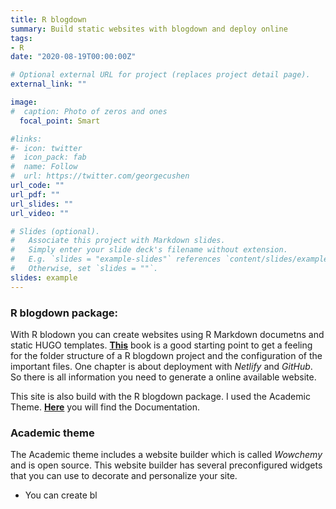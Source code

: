 ```yaml
---
title: R blogdown
summary: Build static websites with blogdown and deploy online
tags:
- R
date: "2020-08-19T00:00:00Z"

# Optional external URL for project (replaces project detail page).
external_link: ""

image:
#  caption: Photo of zeros and ones
  focal_point: Smart

#links:
#- icon: twitter
#  icon_pack: fab
#  name: Follow
#  url: https://twitter.com/georgecushen
url_code: ""
url_pdf: ""
url_slides: ""
url_video: ""

# Slides (optional).
#   Associate this project with Markdown slides.
#   Simply enter your slide deck's filename without extension.
#   E.g. `slides = "example-slides"` references `content/slides/example-slides.md`.
#   Otherwise, set `slides = ""`.
slides: example
---
```




### R blogdown package:
   
With R blodown you can create websites using R Markdown documetns and static HUGO templates.
[__This__](https://bookdown.org/yihui/blogdown/) book is a good starting point to get a feeling for the folder structure of a R blogdown project and the configuration of the important files. One chapter is about deployment with *Netlify* and *GitHub*. So there is all information you need to generate a online available website.

This site is also build with the R blogdown package. I used the Academic Theme. [__Here__](https://wowchemy.com/docs/) you will find the Documentation.

### Academic theme 

The Academic theme includes a website builder which is called *Wowchemy* and is open source. This website builder has several preconfigured widgets that you can use to decorate and personalize your site.

  - You can create bl